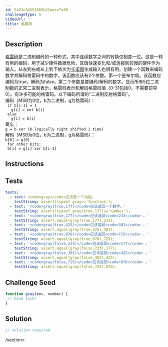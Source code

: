 ```yaml
---
id: 5a23c84252665b21eecc7e80
challengeType: 5
videoUrl: ''
title: 格雷码
---
```


## Description
<section id="description"> <a href="https://en.wikipedia.org/wiki/Gray code">格雷码</a>是二进制编码的一种形式，其中连续数字之间的转换仅相差一位。这是一种有用的编码，用于减少硬件数据危险，其值快速变化和/或连接到较慢的硬件作为输入。从左到右或从上到下依次为<a href="https://en.wikipedia.org/wiki/Karnaugh map">卡诺图</a>生成输入也很有用。创建一个函数来编码数字并解码格雷码中的数字。该函数应该有2个参数。第一个是布尔值。该函数应编码为true，解码为false。第二个参数是要编码/解码的数字。显示所有5位二进制数的正常二进制表示，格雷码表示和解码格雷码值（0-31包括0，不需要前导0）。有许多可能的格雷码。以下编码所谓的“二进制反射格雷码”。 <br>编码（MSB为0位，b为二进制，g为格雷码）： <code><br> if b[i-1] = 1 <br> <span style="padding-left:1em">g[i] = not b[i]</span> <br> else <br> <span style="padding-left:1em">g[i] = b[i]</span> <br></code>要么： <br> <code>g = b xor (b logically right shifted 1 time)</code> <br>解码（MSB为0位，b为二进制，g为格雷码）： <br> <code>b[0] = g[0] <br> for other bits: <br> b[i] = g[i] xor b[i-1] <br></code> </section>

## Instructions
<section id="instructions">
</section>

## Tests
<section id='tests'>

```yml
tests:
  - text: <code>gray</code>应该是一个功能。
    testString: assert(typeof gray=='function');
  - text: '<code>gray(true,177)</code>应该返回一个数字。'
    testString: assert(typeof gray(true,177)=='number');
  - text: '<code>gray(true,177)</code>应该返回<code>233</code> 。'
    testString: assert.equal(gray(true,177),233);
  - text: '<code>gray(true,425)</code>应该返回<code>381</code> 。'
    testString: assert.equal(gray(true,425),381);
  - text: '<code>gray(true,870)</code>应该返回<code>725</code> 。'
    testString: assert.equal(gray(true,870),725);
  - text: '<code>gray(false,233)</code>应该返回<code>177</code> 。'
    testString: assert.equal(gray(false,233),177);
  - text: '<code>gray(false,381)</code>应该返回<code>425</code> 。'
    testString: assert.equal(gray(false,381),425);
  - text: '<code>gray(false,725)</code>应该返回<code>870</code> 。'
    testString: assert.equal(gray(false,725),870);

```

</section>

## Challenge Seed
<section id='challengeSeed'>

<div id='js-seed'>

```js
function gray(enc, number) {
 // Good luck!
}

```

</div>



</section>

## Solution
<section id='solution'>

```js
// solution required
```

/section>
